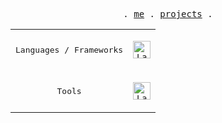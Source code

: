 <p align="center">
  <samp>
    .
    <a href="https://ellielle.github.io">me</a> .
    <a href="https://ellielle.github.io/projects">projects</a> .
  </samp>
</p>

<div align="center">
  <table>
    <tr>
      <td align="center">
        <samp>Languages / Frameworks</samp>
      </td>
        <td align="center">
          <p align="center">
            <a href="https://skillicons.dev">
              <code><img height="28" src="https://skillicons.dev/icons?i=typescript,javascript,py,go,lua,html,css" alt="Languages and frameworks" /></code>
            </a>
          </p>          
        </td>
      </tr>
      <tr>
      <td align="center">
        <samp>Tools</samp>
      </td>
      <td align="center">
        <p align="center">
          <a href="https://skillicons.dev">
            <code><img height="28" src="https://skillicons.dev/icons?i=nodejs,tailwind,githubactions,postgres,linux,neovim,vscode,git,docker" alt="Languages and frameworks" /></code>
          </a>
        </p>
      </td>
    </tr>
  </table>
</div>
